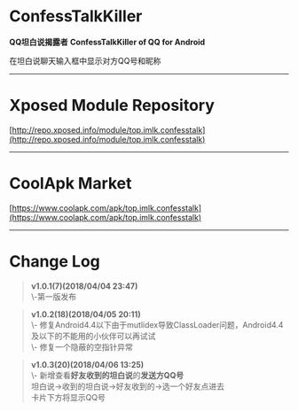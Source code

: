 # ConfessTalkKiller

**QQ坦白说揭露者**
**ConfessTalkKiller of QQ for Android**

在坦白说聊天输入框中显示对方QQ号和昵称

---
# Xposed Module Repository
[http://repo.xposed.info/module/top.imlk.confesstalk](http://repo.xposed.info/module/top.imlk.confesstalk)

---
# CoolApk Market
[https://www.coolapk.com/apk/top.imlk.confesstalk](https://www.coolapk.com/apk/top.imlk.confesstalk)

---

# Change Log

> **v1.0.1(7)(2018/04/04 23:47)**\
> \\-第一版发布


> **v1.0.2(18)(2018/04/05 20:11)**\
> \\- 修复Android4.4以下由于mutlidex导致ClassLoader问题，Android4.4及以下的不能用的小伙伴可以再试试\
> \\- 修复一个隐蔽的空指针异常

> **v1.0.3(20)(2018/04/06 13:25)**\
> \\- 新增查看**好友收到的坦白说**的**发送方QQ号**\
> 坦白说->收到的坦白说->好友收到的->选一个好友点进去\
> 卡片下方将显示QQ号
